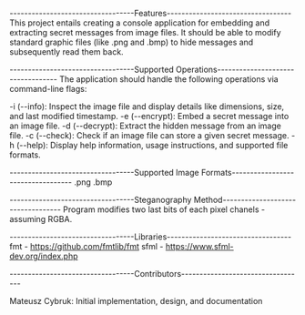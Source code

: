 ----------------------------------Features----------------------------------
This project entails creating a console application for embedding and extracting 
secret messages from image files. It should be able to modify standard 
graphic files (like .png and .bmp) to hide messages and subsequently read them back.


----------------------------------Supported Operations----------------------------------
The application should handle the following operations via command-line flags:

-i (--info): Inspect the image file and display details like dimensions, size, and last modified timestamp.
-e (--encrypt): Embed a secret message into an image file.
-d (--decrypt): Extract the hidden message from an image file.
-c (--check): Check if an image file can store a given secret message.
-h (--help): Display help information, usage instructions, and supported file formats.


----------------------------------Supported Image Formats----------------------------------
.png
.bmp

----------------------------------Steganography Method----------------------------------
Program modifies two last bits of each pixel chanels - assuming RGBA.

----------------------------------Libraries----------------------------------
fmt - https://github.com/fmtlib/fmt
sfml - https://www.sfml-dev.org/index.php

----------------------------------Contributors----------------------------------

Mateusz Cybruk: Initial implementation, design, and documentation
